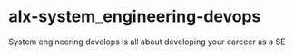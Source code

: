 # alx-system_engineering-devops
System engineering develops is all about developing your careeer as a SE
